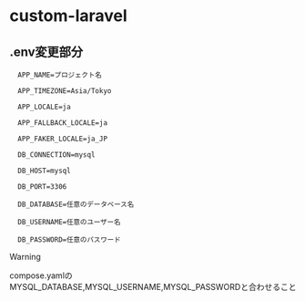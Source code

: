 # custom-laravel
## .env変更部分
 ```
   APP_NAME=プロジェクト名

   APP_TIMEZONE=Asia/Tokyo

   APP_LOCALE=ja

   APP_FALLBACK_LOCALE=ja

   APP_FAKER_LOCALE=ja_JP

   DB_CONNECTION=mysql

   DB_HOST=mysql

   DB_PORT=3306

   DB_DATABASE=任意のデータベース名

   DB_USERNAME=任意のユーザー名

   DB_PASSWORD=任意のパスワード
   ```
> [!Warning]
> compose.yamlのMYSQL_DATABASE,MYSQL_USERNAME,MYSQL_PASSWORDと合わせること
